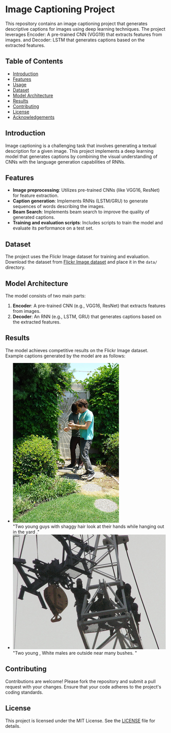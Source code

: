 # Image Captioning Project

This repository contains an image captioning project that generates descriptive captions for images using deep learning techniques. The project leverages Encoder: A pre-trained CNN (VGG19) that extracts features from images. and Decoder: LSTM that generates captions based on the extracted features.

## Table of Contents
- [Introduction](#introduction)
- [Features](#features)
- [Usage](#usage)
- [Dataset](#dataset)
- [Model Architecture](#model-architecture)
- [Results](#results)
- [Contributing](#contributing)
- [License](#license)
- [Acknowledgements](#acknowledgements)

## Introduction
Image captioning is a challenging task that involves generating a textual description for a given image. This project implements a deep learning model that generates captions by combining the visual understanding of CNNs with the language generation capabilities of RNNs.

## Features
- **Image preprocessing**: Utilizes pre-trained CNNs (like VGG16, ResNet) for feature extraction.
- **Caption generation**: Implements RNNs (LSTM/GRU) to generate sequences of words describing the images.
- **Beam Search**: Implements beam search to improve the quality of generated captions.
- **Training and evaluation scripts**: Includes scripts to train the model and evaluate its performance on a test set.


## Dataset
The project uses the Flickr Image dataset for training and evaluation. Download the dataset from [Flickr Image dataset](https://www.kaggle.com/datasets/hsankesara/flickr-image-dataset) and place it in the `data/` directory.

## Model Architecture
The model consists of two main parts:
1. **Encoder**: A pre-trained CNN (e.g., VGG16, ResNet) that extracts features from images.
2. **Decoder**: An RNN (e.g., LSTM, GRU) that generates captions based on the extracted features.

## Results
The model achieves competitive results on the Flickr Image dataset. Example captions generated by the model are as follows:
- ![Example 1](data/1000092795.jpg)  <br>
"Two young guys with shaggy hair look at their hands while hanging out in the yard ."
- ![Example 2](data/10002456.jpg)  <br>
"Two young , White males are outside near many bushes. "

## Contributing
Contributions are welcome! Please fork the repository and submit a pull request with your changes. Ensure that your code adheres to the project's coding standards.

## License
This project is licensed under the MIT License. See the [LICENSE](LICENSE) file for details.

